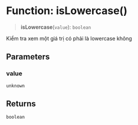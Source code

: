 # Function: isLowercase()

> **isLowercase**(`value`): `boolean`

Kiểm tra xem một giá trị có phải là lowercase không

## Parameters

### value

`unknown`

## Returns

`boolean`

